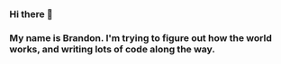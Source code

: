 ### Hi there 👋 
### My name is Brandon. I'm trying to figure out how the world works, and writing lots of code along the way.
